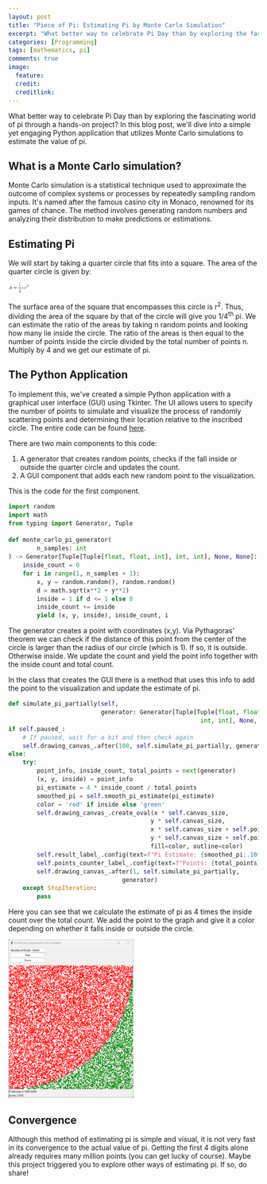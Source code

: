 ```yaml
---
layout: post
title: "Piece of Pi: Estimating Pi by Monte Carlo Simulation"
excerpt: "What better way to celebrate Pi Day than by exploring the fascinating world of pi through a hands-on project? In this blog post, we'll dive into a simple yet engaging Python application that utilizes Monte Carlo simulations to estimate the value of pi."
categories: [Programming]
tags: [mathematics, pi]
comments: true
image:
  feature: 
  credit: 
  creditlink: 
---
```


What better way to celebrate Pi Day than by exploring the fascinating world of pi through a hands-on project? In this blog post, we'll dive into a simple yet engaging Python application that utilizes Monte Carlo simulations to estimate the value of pi.

## What is a Monte Carlo simulation?
Monte Carlo simulation is a statistical technique used to approximate the outcome of complex systems or processes by repeatedly sampling random inputs. It's named after the famous casino city in Monaco, renowned for its games of chance. The method involves generating random numbers and analyzing their distribution to make predictions or estimations.


## Estimating Pi
We will start by taking a quarter circle that fits into a square. The area of the quarter circle is given by:

<img src="/img/posts/Simulating_pi/Surface_circle.png" width="8%" height="auto">

The surface area of the square that encompasses this circle is r<sup>2</sup>. Thus, dividing the area of the square by that of the circle will give you 1/4<sup>th</sup> pi. We can estimate the ratio of the areas by taking n random points and looking how many lie inside the circle. The ratio of the areas is then equal to the number of points inside the circle divided by the total number of points n. Multiply by 4 and we get our estimate of pi.


## The Python Application
To implement this, we've created a simple Python application with a graphical user interface (GUI) using Tkinter. The UI allows users to specify the number of points to simulate and visualize the process of randomly scattering points and determining their location relative to the inscribed circle. The entire code can be found [here](https://github.com/MatthN/pieceofpi).

There are two main components to this code:
1. A generator that creates random points, checks if the fall inside or outside the quarter circle and updates the count.
2. A GUI component that adds each new random point to the visualization.

This is the code for the first component.

```python
import random
import math
from typing import Generator, Tuple

def monte_carlo_pi_generator(
        n_samples: int
) -> Generator[Tuple[Tuple[float, float, int], int, int], None, None]:
    inside_count = 0
    for i in range(1, n_samples + 1):
        x, y = random.random(), random.random()
        d = math.sqrt(x**2 + y**2)
        inside = 1 if d <= 1 else 0
        inside_count += inside
        yield (x, y, inside), inside_count, i
```

The generator creates a point with coordinates (x,y). Via Pythagoras' theorem we can check if the distance of this point from the center of the circle is larger than the radius of our circle (which is 1). If so, it is outside. Otherwise inside. We update the count and yield the point info together with the inside count and total count.

In the class that creates the GUI there is a method that uses this info to add the point to the visualization and update the estimate of pi.

```python
def simulate_pi_partially(self,
                          generator: Generator[Tuple[Tuple[float, float, int],
                                                      int, int], None, None]):
if self.paused_:
    # If paused, wait for a bit and then check again
    self.drawing_canvas_.after(100, self.simulate_pi_partially, generator)
else:
    try:
        point_info, inside_count, total_points = next(generator)
        (x, y, inside) = point_info
        pi_estimate = 4 * inside_count / total_points
        smoothed_pi = self.smooth_pi_estimate(pi_estimate)
        color = 'red' if inside else 'green'
        self.drawing_canvas_.create_oval(x * self.canvas_size,
                                        y * self.canvas_size,
                                        x * self.canvas_size + self.point_size,
                                        y * self.canvas_size + self.point_size,
                                        fill=color, outline=color)
        self.result_label_.config(text=f"Pi Estimate: {smoothed_pi:.10f}")
        self.points_counter_label_.config(text=f"Points: {total_points}")
        self.drawing_canvas_.after(1, self.simulate_pi_partially,
                                generator)
    except StopIteration:
        pass
```

Here you can see that we calculate the estimate of pi as 4 times the inside count over the total count. We add the point to the graph and give it a color depending on whether it falls inside or outside the circle.

<img src="/img/posts/Simulating_pi/App_simulation.png" width="50%" height="auto">



## Convergence
Although this method of estimating pi is simple and visual, it is not very fast in its convergence to the actual value of pi. Getting the first 4 digits alone already requires many million points (you can get lucky of course). Maybe this project triggered you to explore other ways of estimating pi. If so, do share!







